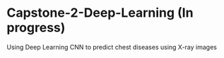 # Capstone-2-Deep-Learning (In progress)
Using Deep Learning CNN to predict chest diseases using X-ray images 
